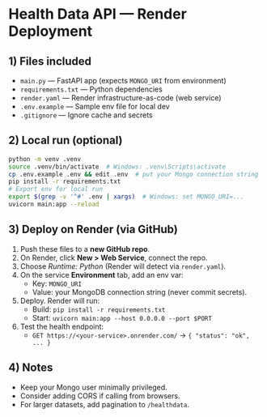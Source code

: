 # Health Data API — Render Deployment

## 1) Files included
- `main.py` — FastAPI app (expects `MONGO_URI` from environment)
- `requirements.txt` — Python dependencies
- `render.yaml` — Render infrastructure-as-code (web service)
- `.env.example` — Sample env file for local dev
- `.gitignore` — Ignore cache and secrets

## 2) Local run (optional)
```bash
python -m venv .venv
source .venv/bin/activate  # Windows: .venv\Scripts\activate
cp .env.example .env && edit .env  # put your Mongo connection string
pip install -r requirements.txt
# Export env for local run
export $(grep -v '^#' .env | xargs)  # Windows: set MONGO_URI=...
uvicorn main:app --reload
```

## 3) Deploy on Render (via GitHub)
1. Push these files to a **new GitHub repo**.
2. On Render, click **New > Web Service**, connect the repo.
3. Choose *Runtime: Python* (Render will detect via `render.yaml`).
4. On the service **Environment** tab, add an env var:
   - Key: `MONGO_URI`
   - Value: your MongoDB connection string (never commit secrets).
5. Deploy. Render will run:
   - Build: `pip install -r requirements.txt`
   - Start: `uvicorn main:app --host 0.0.0.0 --port $PORT`
6. Test the health endpoint:
   - `GET https://<your-service>.onrender.com/` -> `{ "status": "ok", ... }`

## 4) Notes
- Keep your Mongo user minimally privileged.
- Consider adding CORS if calling from browsers.
- For larger datasets, add pagination to `/healthdata`.